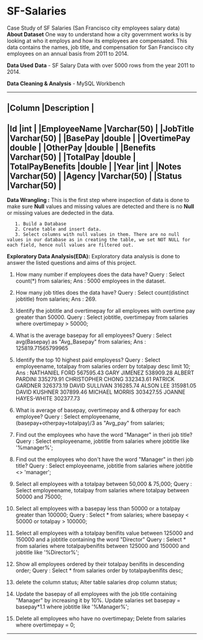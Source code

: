 # SF-Salaries
Case Study of SF Salaries (San Francisco city employees salary data)
**About Dataset**
One way to understand how a city government works is by looking at who it employs and how its employees are compensated. This data contains the names, job title, and compensation for San Francisco city employees on an annual basis from 2011 to 2014.

**Data Used**
**Data** - SF Salary Data with over 5000 rows from the year 2011 to 2014.

**Data Cleaning & Analysis** - MySQL Workbench

----------------------------------
|Column              |Description |
----------------------------------
|Id	             |int         |
|EmployeeName	     |Varchar(50) |
|JobTitle	     |Varchar(50) |
|BasePay	     |double      |
|OvertimePay	     |double      |
|OtherPay	     |double      |
|Benefits	     |Varchar(50) |
|TotalPay	     |double      |
|TotalPayBenefits    |double      |
|Year	             |int         |
|Notes	             |Varchar(50) |
|Agency	             |Varchar(50) |
|Status	             |Varchar(50) |
----------------------------------

**Data Wrangling :** This is the first step where inspection of data is done to make sure **Null** values and missing values are detected and there is no **Null** or missing values are dedected in the data.

       1. Build a Database
       2. Create table and insert data.
       3. Select columns with null values in them. There are no null values in our database as in creating the table, we set NOT NULL for each field, hence null values are filtered out.

**Exploratory Data Analysis(EDA):** Exploratory data analysis is done to answer the listed questions and aims of this project.

1. How many number if employees does the data have?
Query : Select count(*) from salaries;
Ans : 5000 employees in the dataset.

2. How many job titles does the data have?
Query : Select count(distinct jobtitle) from salaries;
Ans : 269.

3. Identify the jobtitle and overtimepay for all employees with overtime pay greater than 50000.
Query : Select jobtitle, overtimepay from salaries 
where overtimepay > 50000;

4. What is the average basepay for all employees?
Query : Select avg(Basepay) as "Avg_Basepay" from salaries;
Ans : 125819.71565799965

5. Identify the top 10 highest paid employess?
Query : Select employeename, totalpay from salaries
        orderr by totalpay desc
        limit 10;
Ans : 
NATHANIEL FORD	   567595.43
GARY JIMENEZ	   538909.28
ALBERT PARDINI	   335279.91
CHRISTOPHER CHONG  332343.61
PATRICK GARDNER	   326373.19
DAVID SULLIVAN	   316285.74
ALSON LEE	   315981.05
DAVID KUSHNER	   307899.46
MICHAEL MORRIS	   303427.55
JOANNE HAYES-WHITE 302377.73

6. What is average of basepay, overtimepay and & otherpay for each employee?
Query : Select employeename, (basepay+otherpay+totalpay)/3 as "Avg_pay" from salaries;

7. Find out the employees who have the word "Manager" in theri job title?
Query : Select employeename, jobtitle from salaries
where jobtitle like '%manager%';

8. Find out the employees who don't have the word "Manager" in theri job title?
Query : Select employeename, jobtitle from salaries
where jobtitle <> 'manager';

9. Select all employees with a totalpay between 50,000 & 75,000;
Query : Select employeename, totalpay from salaries
where totalpay between 50000 and 75000;

10. Select all employees with a basepay less than 50000 or a totalpay greater than 100000;
Query : Select * from salaries;
        where basepay < 50000 or totalpay > 100000;

11. Select all employees with a totalpay benifits value between 125000 and 150000 and a 
jobtitle containing the word "Director"
Query : Select * from salaries
where totalpaybenifits between 125000 and 150000 and jobtitle like '%Director%';

12. Show all employees ordered by their totalpay benifits in descending order;
Query : Select * from salaries order by totalpaybenifits desc;

13. delete the column status;
Alter table salaries drop column status;

14. Update the basepay of all employees with the job title containing "Manager" by 
increasing it by 10%.
Update salaries
set basepay = basepay*1.1
where jobtitle like '%Manager%';

15. Delete all employees who have no overtimepay;
Delete from salaries
where overtimepay = 0;

----------------------------------------------------------------------------------------------------------------
